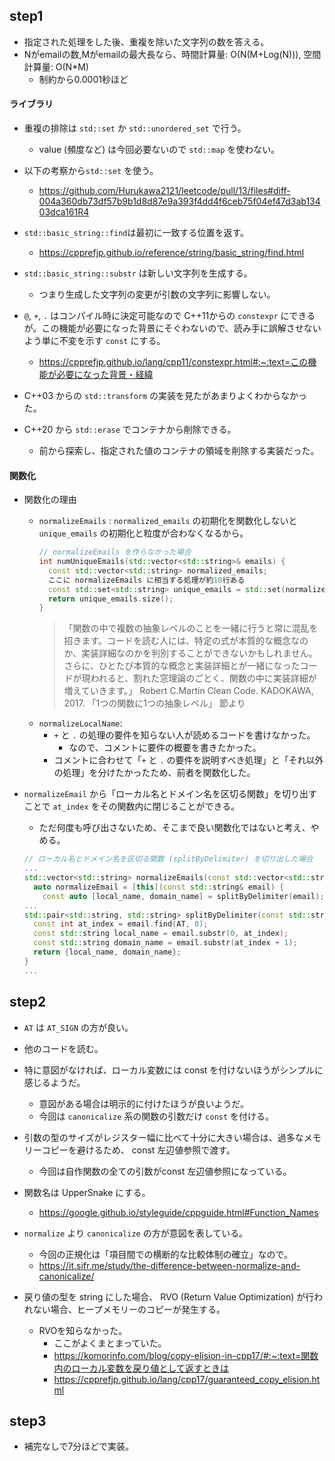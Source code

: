 ## step1
- 指定された処理をした後、重複を除いた文字列の数を答える。
- Nがemailの数,Mがemailの最大長なら、時間計算量: O(N(M+Log(N))), 空間計算量: O(N*M)
  - 制約から0.0001秒ほど

#### ライブラリ
- 重複の排除は `std::set` か `std::unordered_set` で行う。
  - value (頻度など) は今回必要ないので `std::map` を使わない。
- 以下の考察から`std::set` を使う。
  - https://github.com/Hurukawa2121/leetcode/pull/13/files#diff-004a360db73df57b9b1d8d87e9a393f4dd4f6ceb75f04ef47d3ab13403dca161R4

- `std::basic_string::find`は最初に一致する位置を返す。
  - https://cpprefjp.github.io/reference/string/basic_string/find.html

- `std::basic_string::substr` は新しい文字列を生成する。
  - つまり生成した文字列の変更が引数の文字列に影響しない。

- `@`, `+`, `.` はコンパイル時に決定可能なので C++11からの `constexpr` にできるが。この機能が必要になった背景にそぐわないので、読み手に誤解させないよう単に不変を示す `const` にする。
  - https://cpprefjp.github.io/lang/cpp11/constexpr.html#:~:text=この機能が必要になった背景・経緯

- C++03 からの `std::transform` の実装を見たがあまりよくわからなかった。

- C++20 から `std::erase` でコンテナから削除できる。
  - 前から探索し、指定された値のコンテナの領域を削除する実装だった。

#### 関数化

- 関数化の理由
  - `normalizeEmails` : `normalized_emails` の初期化を関数化しないと `unique_emails` の初期化と粒度が合わなくなるから。
    ```cpp
    // normalizeEmails を作らなかった場合
    int numUniqueEmails(std::vector<std::string>& emails) {
      const std::vector<std::string> normalized_emails;
      ここに normalizeEmails に相当する処理が約10行ある
      const std::set<std::string> unique_emails = std::set(normalized_emails.begin(), normalized_emails.end());
      return unique_emails.size();
    }
    ```
    > 「関数の中で複数の抽象レベルのことを一緒に行うと常に混乱を招きます。コードを読む人には、特定の式が本質的な概念なのか、実装詳細なのかを判別することができないかもしれません。
    > さらに、ひとたび本質的な概念と実装詳細とが一緒になったコードが現われると、割れた窓理論のごとく、関数の中に実装詳細が増えていきます。」
    > Robert C.Martin Clean Code. KADOKAWA, 2017. 「1つの関数に1つの抽象レベル」 節より
  - `normalizeLocalName`:
    - `+` と `.` の処理の要件を知らない人が読めるコードを書けなかった。
      - なので、コメントに要件の概要を書きたかった。
    - コメントに合わせて「`+` と `.` の要件を説明すべき処理」と「それ以外の処理」を分けたかったため、前者を関数化した。

- `normalizeEmail` から「ローカル名とドメイン名を区切る関数」を切り出すことで `at_index` をその関数内に閉じることができる。
  - ただ何度も呼び出さないため、そこまで良い関数化ではないと考え、やめる。
  ```cpp
  // ローカル名とドメイン名を区切る関数 (splitByDelimiter) を切り出した場合
  ...
  std::vector<std::string> normalizeEmails(const std::vector<std::string>& emails) {
    auto normalizeEmail = [this](const std::string& email) {
      const auto [local_name, domain_name] = splitByDelimiter(email);
  ...
  std::pair<std::string, std::string> splitByDelimiter(const std::string& email) {
    const int at_index = email.find(AT, 0);
    const std::string local_name = email.substr(0, at_index);
    const std::string domain_name = email.substr(at_index + 1);
    return {local_name, domain_name};
  }
  ...
  ```

## step2

- `AT` は `AT_SIGN` の方が良い。

- 他のコードを読む。

- 特に意図がなければ、ローカル変数には const を付けないほうがシンプルに感じるようだ。
  - 意図がある場合は明示的に付けたほうが良いようだ。
  - 今回は `canonicalize` 系の関数の引数だけ `const` を付ける。

- 引数の型のサイズがレジスター幅に比べて十分に大きい場合は、過多なメモリーコピーを避けるため、 const 左辺値参照で渡す。
  - 今回は自作関数の全ての引数がconst 左辺値参照になっている。

- 関数名は UpperSnake にする。
  - https://google.github.io/styleguide/cppguide.html#Function_Names

- `normalize` より `canonicalize` の方が意図を表している。
  - 今回の正規化は「項目間での横断的な比較体制の確立」なので。
  - https://it.sifr.me/study/the-difference-between-normalize-and-canonicalize/

- 戻り値の型を string にした場合、 RVO (Return Value Optimization) が行われない場合、ヒープメモリーのコピーが発生する。
  - RVOを知らなかった。
    - ここがよくまとまっていた。
    - https://komorinfo.com/blog/copy-elision-in-cpp17/#:~:text=関数内のローカル変数を戻り値として返すときは
    - https://cpprefjp.github.io/lang/cpp17/guaranteed_copy_elision.html

## step3
- 補完なしで7分ほどで実装。
